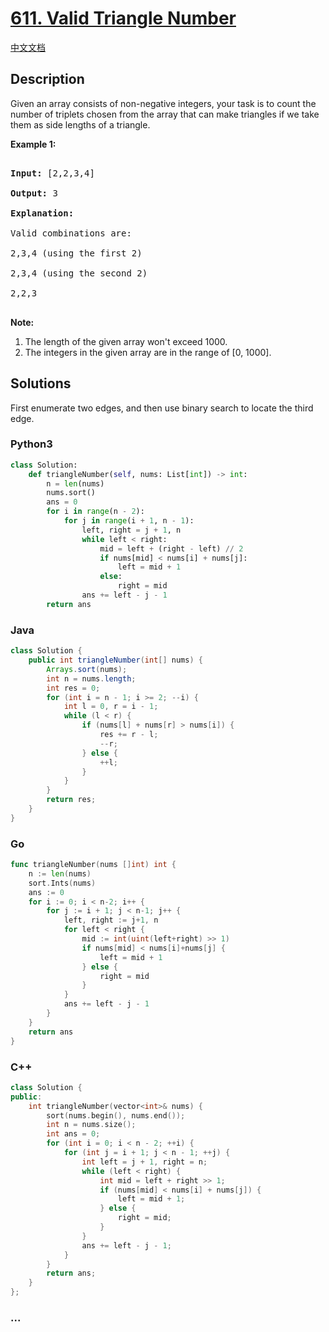 # [611. Valid Triangle Number](https://leetcode.com/problems/valid-triangle-number)

[中文文档](/solution/0600-0699/0611.Valid%20Triangle%20Number/README.md)

## Description

Given an array consists of non-negative integers,  your task is to count the number of triplets chosen from the array that can make triangles if we take them as side lengths of a triangle.



<p><b>Example 1:</b><br />

<pre>

<b>Input:</b> [2,2,3,4]

<b>Output:</b> 3

<b>Explanation:</b>

Valid combinations are:

2,3,4 (using the first 2)

2,3,4 (using the second 2)

2,2,3

</pre>

</p>



<p><b>Note:</b><br>

<ol>

<li>The length of the given array won't exceed 1000.</li>

<li>The integers in the given array are in the range of [0, 1000].</li>

</ol>

</p>



## Solutions

First enumerate two edges, and then use binary search to locate the third edge.

<!-- tabs:start -->

### **Python3**

```python
class Solution:
    def triangleNumber(self, nums: List[int]) -> int:
        n = len(nums)
        nums.sort()
        ans = 0
        for i in range(n - 2):
            for j in range(i + 1, n - 1):
                left, right = j + 1, n
                while left < right:
                    mid = left + (right - left) // 2
                    if nums[mid] < nums[i] + nums[j]:
                        left = mid + 1
                    else:
                        right = mid
                ans += left - j - 1
        return ans
```

### **Java**

```java
class Solution {
    public int triangleNumber(int[] nums) {
        Arrays.sort(nums);
        int n = nums.length;
        int res = 0;
        for (int i = n - 1; i >= 2; --i) {
            int l = 0, r = i - 1;
            while (l < r) {
                if (nums[l] + nums[r] > nums[i]) {
                    res += r - l;
                    --r;
                } else {
                    ++l;
                }
            }
        }
        return res;
    }
}
```

### **Go**

```go
func triangleNumber(nums []int) int {
	n := len(nums)
	sort.Ints(nums)
	ans := 0
	for i := 0; i < n-2; i++ {
		for j := i + 1; j < n-1; j++ {
			left, right := j+1, n
			for left < right {
				mid := int(uint(left+right) >> 1)
				if nums[mid] < nums[i]+nums[j] {
					left = mid + 1
				} else {
					right = mid
				}
			}
			ans += left - j - 1
		}
	}
	return ans
}
```

### **C++**

```cpp
class Solution {
public:
    int triangleNumber(vector<int>& nums) {
        sort(nums.begin(), nums.end());
        int n = nums.size();
        int ans = 0;
        for (int i = 0; i < n - 2; ++i) {
            for (int j = i + 1; j < n - 1; ++j) {
                int left = j + 1, right = n;
                while (left < right) {
                    int mid = left + right >> 1;
                    if (nums[mid] < nums[i] + nums[j]) {
                        left = mid + 1;
                    } else {
                        right = mid;
                    }
                }
                ans += left - j - 1;
            }
        }
        return ans;
    }
};
```

### **...**

```

```

<!-- tabs:end -->
